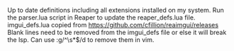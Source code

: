 Up to date definitions including all extensions installed on my system.
Run the parser.lua script in Reaper to update the reaper_defs.lua file.
imgui_defs.lua copied from https://github.com/cfillion/reaimgui/releases
Blank lines need to be removed from the imgui_defs file or else it will break the lsp.
Can use :g/^\s*$/d to remove them in vim.
